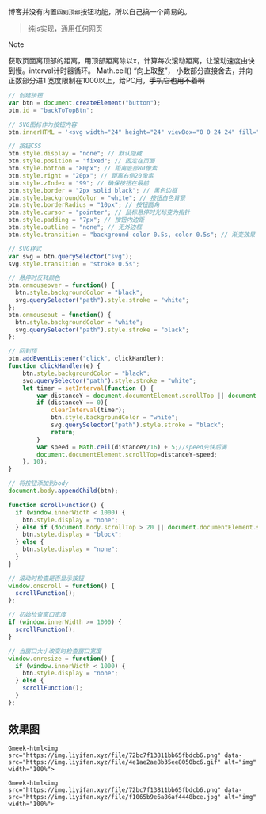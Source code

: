博客并没有内置`回到顶部`按钮功能，所以自己搞一个简易的。

> 纯js实现，通用任何网页

> [!NOTE]
> 获取页面离顶部的距离，用顶部距离除以x，计算每次滚动距离，让滚动速度由快到慢。interval计时器循环。
> Math.ceil()    “向上取整”， 小数部分直接舍去，并向正数部分进1
> 宽度限制在1000以上，给PC用，~~手机它也用不着啊~~

```javascript
// 创建按钮
var btn = document.createElement("button");
btn.id = "backToTopBtn";

// SVG图标作为按钮内容
btn.innerHTML = '<svg width="24" height="24" viewBox="0 0 24 24" fill="none" xmlns="http://www.w3.org/2000/svg"><path d="M12 19V5M5 12l7-7 7 7" stroke="black" stroke-width="3" stroke-linecap="round" stroke-linejoin="round"/></svg>';

// 按钮CSS
btn.style.display = "none"; // 默认隐藏
btn.style.position = "fixed"; // 固定在页面
btn.style.bottom = "80px"; // 距离底部80像素
btn.style.right = "20px"; // 距离右侧20像素
btn.style.zIndex = "99"; // 确保按钮在最前
btn.style.border = "2px solid black"; // 黑色边框
btn.style.backgroundColor = "white"; // 按钮白色背景
btn.style.borderRadius = "10px"; // 按钮圆角
btn.style.cursor = "pointer"; // 鼠标悬停时光标变为指针
btn.style.padding = "7px"; // 按钮内边距
btn.style.outline = "none"; // 无外边框
btn.style.transition = "background-color 0.5s, color 0.5s"; // 渐变效果

// SVG样式
var svg = btn.querySelector("svg");
svg.style.transition = "stroke 0.5s";

// 悬停时反转颜色
btn.onmouseover = function() {
  btn.style.backgroundColor = "black";
  svg.querySelector("path").style.stroke = "white";
};
btn.onmouseout = function() {
  btn.style.backgroundColor = "white";
  svg.querySelector("path").style.stroke = "black";
};

// 回到顶
btn.addEventListener("click", clickHandler);
function clickHandler(e) {
    btn.style.backgroundColor = "black";
    svg.querySelector("path").style.stroke = "white";
    let timer = setInterval(function () {
        var distanceY = document.documentElement.scrollTop || document.body.scrollTop;//兼容
        if (distanceY == 0){
            clearInterval(timer);
            btn.style.backgroundColor = "white";
            svg.querySelector("path").style.stroke = "black";
            return;
        } 
        var speed = Math.ceil(distanceY/16) + 5;//speed先快后满
        document.documentElement.scrollTop=distanceY-speed;
    }, 10);
}

// 将按钮添加到body
document.body.appendChild(btn);

function scrollFunction() {
  if (window.innerWidth < 1000) {
    btn.style.display = "none";
  } else if (document.body.scrollTop > 20 || document.documentElement.scrollTop > 20) {
    btn.style.display = "block";
  } else {
    btn.style.display = "none";
  }
}

// 滚动时检查是否显示按钮
window.onscroll = function() {
  scrollFunction();
};

// 初始检查窗口宽度
if (window.innerWidth >= 1000) {
  scrollFunction();
}

// 当窗口大小改变时检查窗口宽度
window.onresize = function() {
  if (window.innerWidth < 1000) {
    btn.style.display = "none";
  } else {
    scrollFunction();
  }
};

```

## 效果图

`Gmeek-html<img src="https://img.liyifan.xyz/file/72bc7f13811bb65fbdcb6.png" data-src="https://img.liyifan.xyz/file/4e1ae2ae8b35ee8050bc6.gif" alt="img" width="100%">`

`Gmeek-html<img src="https://img.liyifan.xyz/file/72bc7f13811bb65fbdcb6.png" data-src="https://img.liyifan.xyz/file/f1065b9e6a86af4448bce.jpg" alt="img" width="100%">`